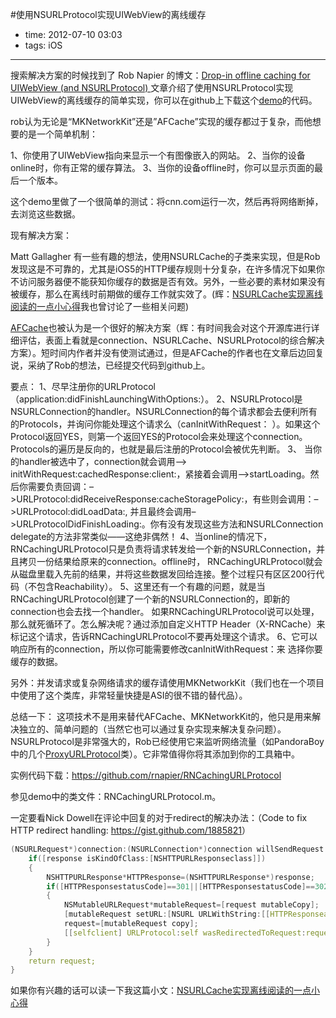 #使用NSURLProtocol实现UIWebView的离线缓存

- time: 2012-07-10 03:03
- tags: iOS

---
搜索解决方案的时候找到了 Rob Napier 的博文：<a href="http://robnapier.net/blog/offline-uiwebview-nsurlprotocol-588">Drop-in offline caching for UIWebView (and NSURLProtocol) </a>文章介绍了使用NSURLProtocol实现UIWebView的离线缓存的简单实现，你可以在github上下载这个<a href="https://github.com/rnapier/RNCachingURLProtocol">demo</a>的代码。

rob认为无论是“MKNetworkKit”还是”AFCache”实现的缓存都过于复杂，而他想要的是一个简单机制：

1、你使用了UIWebView指向来显示一个有图像嵌入的网站。
2、当你的设备online时，你有正常的缓存算法。
3、当你的设备offline时，你可以显示页面的最后一个版本。

这个demo里做了一个很简单的测试：将cnn.com运行一次，然后再将网络断掉，去浏览这些数据。

现有解决方案：

Matt Gallagher 有一些有趣的想法，使用NSURLCache的子类来实现，但是Rob发现这是不可靠的，尤其是iOS5的HTTP缓存规则十分复杂，在许多情况下如果你不访问服务器便不能获知你缓存的数据是否有效。另外，一些必要的素材如果没有被缓存，那么在离线时前期做的缓存工作就实效了。(辉：<a href="http://openq.cn/nsurlcache-to-achieve-a-little-experience-for-offline-阅读/">NSURLCache实现离线阅读的一点小心得</a>我也曾讨论了一些相关问题)

<a href="https://github.com/artifacts/AFCache">AFCache</a>也被认为是一个很好的解决方案（辉：有时间我会对这个开源库进行详细评估，表面上看就是connection、NSURLCache、NSURLProtocol的综合解决方案）。短时间内作者并没有使测试通过，但是AFCache的作者也在文章后边回复说，采纳了Rob的想法，已经提交代码到github上。

要点：
1、尽早注册你的URLProtocol（application:didFinishLaunchingWithOptions:）。
2、NSURLProtocol是NSURLConnection的handler。NSURLConnection的每个请求都会去便利所有的Protocols，并询问你能处理这个请求么（canInitWithRequest： ）。如果这个Protocol返回YES，则第一个返回YES的Protocol会来处理这个connection。Protocols的遍历是反向的，也就是最后注册的Protocol会被优先判断。
3、 当你的handler被选中了，connection就会调用–> initWithRequest:cachedResponse:client:，紧接着会调用–>startLoading。然后你需要负责回调：–>URLProtocol:didReceiveResponse:cacheStoragePolicy:，有些则会调用：–>URLProtocol:didLoadData:, 并且最终会调用–>URLProtocolDidFinishLoading:。你有没有发现这些方法和NSURLConnection delegate的方法非常类似——这绝非偶然！
4、当online的情况下，RNCachingURLProtocol只是负责将请求转发给一个新的NSURLConnection，并且拷贝一份结果给原来的connection。offline时， RNCachingURLProtocol就会从磁盘里载入先前的结果，并将这些数据发回给连接。整个过程只有区区200行代码（不包含Reachability）。
5、这里还有一个有趣的问题，就是当RNCachingURLProtocol创建了一个新的NSURLConnection的，即新的connection也会去找一个handler。 如果RNCachingURLProtocol说可以处理，那么就死循环了。怎么解决呢？通过添加自定义HTTP Header（X-RNCache）来标记这个请求，告诉RNCachingURLProtocol不要再处理这个请求。
6、它可以响应所有的connection，所以你可能需要修改canInitWithRequest：来 选择你要缓存的数据。

另外：并发请求或复杂网络请求的缓存请使用MKNetworkKit（我们也在一个项目中使用了这个类库，非常轻量快捷是ASI的很不错的替代品）。

总结一下：
这项技术不是用来替代AFCache、MKNetworkKit的，他只是用来解决独立的、简单问题的（当然它也可以通过复杂实现来解决复杂问题）。 NSURLProtocol是非常强大的，Rob已经使用它来监听网络流量（如PandoraBoy中的几个<a href="https://github.com/PandoraBoy/PandoraBoy/blob/master/ProxyURLProtocol.h">ProxyURLProtocol</a>类）。它非常值得你将其添加到你的工具箱中。

实例代码下载：https://github.com/rnapier/RNCachingURLProtocol

参见demo中的类文件：RNCachingURLProtocol.m。

一定要看Nick Dowell在评论中回复的对于redirect的解决办法：（Code to fix HTTP redirect handling: <a href="https://gist.github.com/1885821">https://gist.github.com/1885821</a>）

```c++
(NSURLRequest*)connection:(NSURLConnection*)connection willSendRequest:(NSURLRequest*)request redirectResponse:(NSURLResponse*)response{
	if([response isKindOfClass:[NSHTTPURLResponseclass]])
	{
		NSHTTPURLResponse*HTTPResponse=(NSHTTPURLResponse*)response;
		if([HTTPResponsestatusCode]==301||[HTTPResponsestatusCode]==302)
		{
			NSMutableURLRequest*mutableRequest=[request mutableCopy];
			[mutableRequest setURL:[NSURL URLWithString:[[HTTPResponseallHeaderFields] objectForKey:@”Location”]]];
			request=[mutableRequest copy];
			[[selfclient] URLProtocol:self wasRedirectedToRequest:request redirectResponse:response];
		}
	}
	return request;
}
```

如果你有兴趣的话可以读一下我这篇小文：<a href = "http://openq.cn/nsurlcache-to-achieve-a-little-experience-for-offline-阅读/">NSURLCache实现离线阅读的一点小心得</a>
